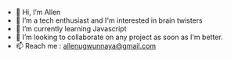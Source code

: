 - 👋 Hi, I’m Allen
- 👀 I’m a tech enthusiast and I'm interested in brain twisters
- 🌱 I’m currently learning Javascript 
- 💞️ I’m looking to collaborate on any project as soon as I'm better.
- 📫 Reach me : allenugwunnaya@gmail.com

<!---
Orionthehunta/Orionthehunta is a ✨ special ✨ repository because its `README.md` (this file) appears on your GitHub profile.
You can click the Preview link to take a look at your changes.
--->
